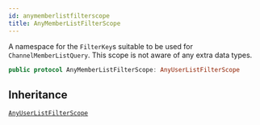```yaml
---
id: anymemberlistfilterscope 
title: AnyMemberListFilterScope
--- 
```


A namespace for the `FilterKey`s suitable to be used for `ChannelMemberListQuery`. This scope is not aware of any
extra data types.

``` swift
public protocol AnyMemberListFilterScope: AnyUserListFilterScope 
```

## Inheritance

[`AnyUserListFilterScope`](AnyUserListFilterScope)
